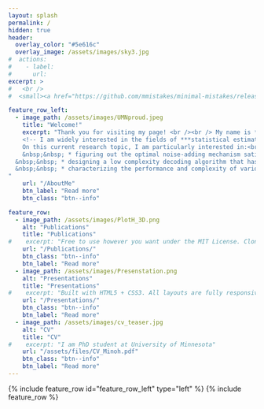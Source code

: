 ```yaml
---
layout: splash
permalink: /
hidden: true
header:
  overlay_color: "#5e616c"
  overlay_image: /assets/images/sky3.jpg
#  actions:
#    - label:
#      url:
excerpt: >
#   <br />
#  <small><a href="https://github.com/mmistakes/minimal-mistakes/releases/tag/4.24.0">Latest release v4.24.0</a></small>

feature_row_left:
  - image_path: /assets/images/UMNproud.jpeg
    title: "Welcome!"
    excerpt: "Thank you for visiting my page! <br /><br /> My name is **Minoh Jeong.** I am currently a PhD student in the group of Prof. [Martina Cardone](https://mcardone.umn.edu) at the University of Minnesota. Before joining Prof. Martina's group, I received my MS degree and was a member of the group of Prof. [Songnam Hong](https://sites.google.com/view/snlab) at Ajou University, South Korea.<br /><br />
    <!-- I am widely interested in the fields of ***statistical estimation theory, differential privacy, coding theory, information theory, machine learning*** and ***algorithm***. In particular, I am currently focusing on data permutation (data ranking) estimation problem motivated by privacy concern, and differential privacy.<br /><br />
    On this current research topic, I am particularly interested in:<br />
	&nbsp;&nbsp; * figuring out the optimal noise-adding mechanism satisfying differential privacy constraints in various systems (particularly, in this ranking estimation problem); <br />
  &nbsp;&nbsp; * designing a low complexity decoding algorithm that has a good performance; <br />
  &nbsp;&nbsp; * characterizing the performance and complexity of various decoders. <br /> -->
"
    url: "/AboutMe"
    btn_label: "Read more"
    btn_class: "btn--info"

feature_row:
  - image_path: /assets/images/PlotH_3D.png
    alt: "Publications"
    title: "Publications"
#    excerpt: "Free to use however you want under the MIT License. Clone it, fork it, customize it... whatever!"
    url: "/Publications/"
    btn_class: "btn--info"
    btn_label: "Read more"
  - image_path: /assets/images/Presenstation.png
    alt: "Presentations"
    title: "Presentations"
#    excerpt: "Built with HTML5 + CSS3. All layouts are fully responsive with helpers to augment your content."
    url: "/Presentations/"
    btn_class: "btn--info"
    btn_label: "Read more"     
  - image_path: /assets/images/cv_teaser.jpg
    alt: "CV"
    title: "CV"
#    excerpt: "I am PhD student at University of Minnesota"
    url: "/assets/files/CV_Minoh.pdf"
    btn_class: "btn--info"
    btn_label: "Read more"
---
```


{% include feature_row id="feature_row_left" type="left" %}
{% include feature_row %}
